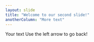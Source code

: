 ```yaml
---
layout: slide
title: "Welcome to our second slide!"
anotherColumn: "More text"
---
```

Your text
Use the left arrow to go back!
